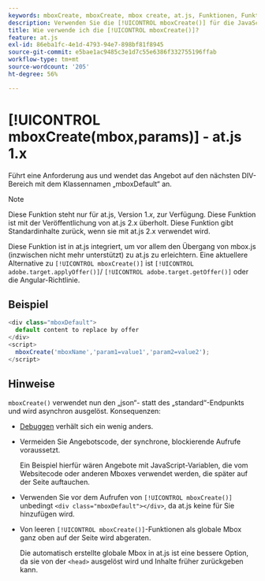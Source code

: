 ```yaml
---
keywords: mboxCreate, mboxCreate, mbox create, at.js, Funktionen, Funktion
description: Verwenden Sie die [!UICONTROL mboxCreate()] für die JavaScript [!DNL Adobe Target] Bibliothek „at.js“, um Angebote auf das nächstgelegene DIV mit dem mboxDefault-Klassennamen anzuwenden. (at.js 1.x)
title: Wie verwende ich die [!UICONTROL mboxCreate()]?
feature: at.js
exl-id: 86eba1fc-4e1d-4793-94e7-898bf81f8945
source-git-commit: e5bae1ac9485c3e1d7c55e6386f332755196ffab
workflow-type: tm+mt
source-wordcount: '205'
ht-degree: 56%

---
```


# [!UICONTROL mboxCreate(mbox,params)] - at.js 1.x

Führt eine Anforderung aus und wendet das Angebot auf den nächsten DIV-Bereich mit dem Klassennamen „mboxDefault“ an.

>[!NOTE]
>
>Diese Funktion steht nur für at.js, Version 1.*x*, zur Verfügung. Diese Funktion ist mit der Veröffentlichung von at.js 2.x überholt. Diese Funktion gibt Standardinhalte zurück, wenn sie mit at.js 2.x verwendet wird.

Diese Funktion ist in at.js integriert, um vor allem den Übergang von mbox.js (inzwischen nicht mehr unterstützt) zu at.js zu erleichtern. Eine aktuellere Alternative zu `[!UICONTROL mboxCreate()]` ist `[!UICONTROL adobe.target.applyOffer()]`/ `[!UICONTROL adobe.target.getOffer()]` oder die Angular-Richtlinie.

## Beispiel

```javascript {line-numbers="true"}
<div class="mboxDefault"> 
  default content to replace by offer 
</div> 
<script> 
  mboxCreate('mboxName','param1=value1','param2=value2'); 
</script>
```

## Hinweise

`mboxCreate()` verwendet nun den „json“- statt des „standard“-Endpunkts und wird asynchron ausgelöst. Konsequenzen:

* [Debuggen](/help/dev/implement/client-side/target-debugging-atjs/target-debugging-atjs.md) verhält sich ein wenig anders.
* Vermeiden Sie Angebotscode, der synchrone, blockierende Aufrufe voraussetzt.

  Ein Beispiel hierfür wären Angebote mit JavaScript-Variablen, die vom Websitecode oder anderen Mboxes verwendet werden, die später auf der Seite auftauchen.

* Verwenden Sie vor dem Aufrufen von `[!UICONTROL mboxCreate()]` unbedingt `<div class="mboxDefault"></div>`, da at.js keine für Sie hinzufügen wird.

* Von leeren `[!UICONTROL mboxCreate()]`-Funktionen als globale Mbox ganz oben auf der Seite wird abgeraten.

  Die automatisch erstellte globale Mbox in at.js ist eine bessere Option, da sie von der `<head>` ausgelöst wird und Inhalte früher zurückgeben kann.
